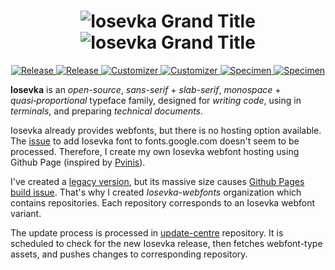 <h1 align="center"><img src="images/grand-title.light.svg#gh-light-mode-only" title="Iosevka Grand Title"><img src="images/grand-title.dark.svg#gh-dark-mode-only" title="Iosevka Grand Title"></h1>

<p align="center"> <a href="https://github.com/be5invis/Iosevka/releases#gh-light-mode-only"> <img src="images/button-release.light.svg#gh-light-mode-only" title="Release"> </a> <a href="https://github.com/be5invis/Iosevka/releases#gh-dark-mode-only"> <img src="images/button-release.dark.svg#gh-dark-mode-only" title="Release"> </a> <a href="https://be5invis.github.io/Iosevka/customizer#gh-light-mode-only"> <img src="images/button-customize.light.svg#gh-light-mode-only" title="Customizer"> </a> <a href="https://be5invis.github.io/Iosevka/customizer#gh-dark-mode-only"> <img src="images/button-customize.dark.svg#gh-dark-mode-only" title="Customizer"> </a> <a href="https://be5invis.github.io/Iosevka/specimen#gh-light-mode-only"> <img src="images/button-specimen.light.svg#gh-light-mode-only" title="Specimen"> </a> <a href="https://be5invis.github.io/Iosevka/specimen#gh-dark-mode-only"> <img src="images/button-specimen.dark.svg#gh-dark-mode-only" title="Specimen"> </a> </p>

**Iosevka** is an _open-source_, _sans-serif_ + _slab-serif_, _monospace_ + _quasi‑proportional_ typeface family, designed for _writing code_, using in _terminals_, and preparing _technical documents_.

Iosevka already provides webfonts, but there is no hosting option available. The [issue](https://github.com/google/fonts/issues/559) to add Iosevka font to fonts.google.com doesn't seem to be processed. Therefore, I create my own Iosevka webfont hosting using Github Page (inspired by [Pvinis](https://github.com/pvinis/iosevka-webfont)).

I've created a [legacy version](https://github.com/ntk148v/iosevkawebfont), but its massive size causes [Github Pages build issue](https://github.com/ntk148v/iosevkawebfont/actions/runs/4053652450). That's why I created _Iosevka-webfonts_ organization which contains repositories. Each repository corresponds to an Iosevka webfont variant.

The update process is processed in [update-centre](https://github.com/iosevka-webfonts/update-centre) repository. It is scheduled to check for the new Iosevka release, then fetches webfont-type assets, and pushes changes to corresponding repository.

